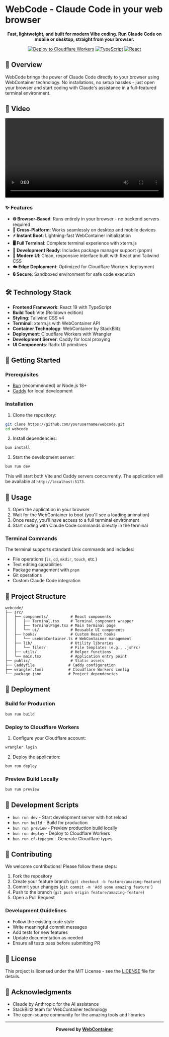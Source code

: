 # WebCode - Claude Code in your web browser

<div align="center">
  
  **Fast, lightweight, and built for modern Vibe coding. Run Claude Code on mobile or desktop, straight from your browser.**
  
  [![Deploy to Cloudflare Workers](https://img.shields.io/badge/Deploy%20to-Cloudflare%20Workers-F38020?style=for-the-badge&logo=cloudflare&logoColor=white)](https://workers.cloudflare.com/)
  [![TypeScript](https://img.shields.io/badge/TypeScript-007ACC?style=for-the-badge&logo=typescript&logoColor=white)](https://www.typescriptlang.org/)
  [![React](https://img.shields.io/badge/React-20232A?style=for-the-badge&logo=react&logoColor=61DAFB)](https://reactjs.org/)
  
</div>

## 🚀 Overview

WebCode brings the power of Claude Code directly to your browser using WebContainer technology. No installations, no setup hassles - just open your browser and start coding with Claude's assistance in a full-featured terminal environment.

## 🎥 Video

<video width="100%" controls>
  <source src="https://github.com/user-attachments/assets/02a082d4-a864-474b-9dae-0304046d3153" type="video/mp4">
  Your browser does not support the video tag.
</video>

### ✨ Features

- **🌐 Browser-Based**: Runs entirely in your browser - no backend servers required
- **📱 Cross-Platform**: Works seamlessly on desktop and mobile devices
- **⚡ Instant Boot**: Lightning-fast WebContainer initialization
- **🖥️ Full Terminal**: Complete terminal experience with xterm.js
- **🔧 Development Ready**: Includes package manager support (pnpm)
- **🎨 Modern UI**: Clean, responsive interface built with React and Tailwind CSS
- **☁️ Edge Deployment**: Optimized for Cloudflare Workers deployment
- **🔒 Secure**: Sandboxed environment for safe code execution

## 🛠️ Technology Stack

- **Frontend Framework**: React 19 with TypeScript
- **Build Tool**: Vite (Rolldown edition)
- **Styling**: Tailwind CSS v4
- **Terminal**: xterm.js with WebContainer API
- **Container Technology**: WebContainer by StackBlitz
- **Deployment**: Cloudflare Workers with Wrangler
- **Development Server**: Caddy for local proxying
- **UI Components**: Radix UI primitives

## 🏃 Getting Started

### Prerequisites

- [Bun](https://bun.sh/) (recommended) or Node.js 18+
- [Caddy](https://caddyserver.com/) for local development

### Installation

1. Clone the repository:
```bash
git clone https://github.com/yourusername/webcode.git
cd webcode
```

2. Install dependencies:
```bash
bun install
```

3. Start the development server:
```bash
bun run dev
```

This will start both Vite and Caddy servers concurrently. The application will be available at `http://localhost:5173`.

## 📖 Usage

1. Open the application in your browser
2. Wait for the WebContainer to boot (you'll see a loading animation)
3. Once ready, you'll have access to a full terminal environment
4. Start coding with Claude Code commands directly in the terminal

### Terminal Commands

The terminal supports standard Unix commands and includes:
- File operations (`ls`, `cd`, `mkdir`, `touch`, etc.)
- Text editing capabilities
- Package management with `pnpm`
- Git operations
- Custom Claude Code integration

## 📁 Project Structure

```
webcode/
├── src/
│   ├── components/          # React components
│   │   ├── Terminal.tsx     # Terminal component wrapper
│   │   ├── TerminalPage.tsx # Main terminal page
│   │   └── ui/              # Reusable UI components
│   ├── hooks/               # Custom React hooks
│   │   └── useWebContainer.ts # WebContainer management
│   ├── lib/                 # Utility libraries
│   │   └── files/           # File templates (e.g., .jshrc)
│   ├── utils/               # Helper functions
│   └── main.tsx             # Application entry point
├── public/                  # Static assets
├── Caddyfile               # Caddy configuration
├── wrangler.toml           # Cloudflare Workers config
└── package.json            # Project dependencies
```

## 🚀 Deployment

### Build for Production

```bash
bun run build
```

### Deploy to Cloudflare Workers

1. Configure your Cloudflare account:
```bash
wrangler login
```

2. Deploy the application:
```bash
bun run deploy
```

### Preview Build Locally

```bash
bun run preview
```

## 🧪 Development Scripts

- `bun run dev` - Start development server with hot reload
- `bun run build` - Build for production
- `bun run preview` - Preview production build locally
- `bun run deploy` - Deploy to Cloudflare Workers
- `bun run cf-typegen` - Generate Cloudflare types

## 🤝 Contributing

We welcome contributions! Please follow these steps:

1. Fork the repository
2. Create your feature branch (`git checkout -b feature/amazing-feature`)
3. Commit your changes (`git commit -m 'Add some amazing feature'`)
4. Push to the branch (`git push origin feature/amazing-feature`)
5. Open a Pull Request

### Development Guidelines

- Follow the existing code style
- Write meaningful commit messages
- Add tests for new features
- Update documentation as needed
- Ensure all tests pass before submitting PR

## 📄 License

This project is licensed under the MIT License - see the [LICENSE](LICENSE) file for details.

## 🙏 Acknowledgments

- Claude by Anthropic for the AI assistance
- StackBlitz team for WebContainer technology
- The open-source community for the amazing tools and libraries

---

<div align="center">
  
  **Powered by [WebContainer](https://webcontainers.io/)**
  
</div>
